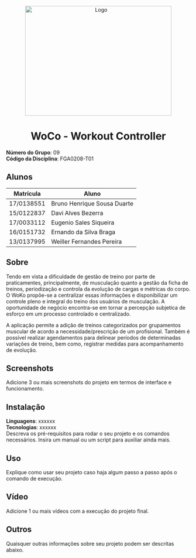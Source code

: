 <p align="center">
    <img src="./assets/images/logo_woco_1.png" alt="Logo" height=300 width=400>
</p>

<h1 align="center">
    WoCo - Workout Controller
</h1>

**Número do Grupo**: 09<br>
**Código da Disciplina**: FGA0208-T01<br>

## Alunos
|Matrícula | Aluno |
| -- | -- |
| 17/0138551  | Bruno Henrique Sousa Duarte |
| 15/0122837  |  Davi Alves Bezerra |
| 17/0033112  |  Eugenio Sales Siqueira |
| 16/0151732  |  Ernando da Silva Braga |
| 13/0137995  |  Weiller Fernandes Pereira |

## Sobre 
Tendo em vista a dificuldade de gestão de treino por parte de praticamentes, principalmente, de musculação quanto a gestão da ficha de treinos, periodização e controla da evolução de cargas e métricas do corpo. O WoKo propõe-se a centralizar essas informações e disponibilizar um controle pleno e integral do treino dos usuários de musculação. A oportunidade de negócio encontra-se em tornar a percepção subjetica de esforço em um processo controlado e centralizado. 

A aplicação permite a adição de treinos categorizados por grupamentos muscular de acordo a necessidade/prescrição de um profisional. Também é possível realizar agendamentos para delinear períodos de determinadas variações de treino, bem como, registrar medidas para acompanhamento de evolução.

## Screenshots
Adicione 3 ou mais screenshots do projeto em termos de interface e funcionamento.

## Instalação 
**Linguagens**: xxxxxx<br>
**Tecnologias**: xxxxxx<br>
Descreva os pré-requisitos para rodar o seu projeto e os comandos necessários.
Insira um manual ou um script para auxiliar ainda mais.

## Uso 
Explique como usar seu projeto caso haja algum passo a passo após o comando de execução.

## Vídeo
Adicione 1 ou mais vídeos com a execução do projeto final.

## Outros 
Quaisquer outras informações sobre seu projeto podem ser descritas abaixo.
